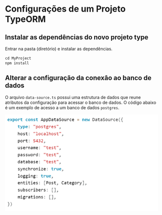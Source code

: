 # Configurações de um Projeto TypeORM

## Instalar as dependências do novo projeto type
>
Entrar na pasta (diretório) e instalar as dependências.
```
cd MyProject 
npm install 
```
>

## Alterar a configuração da conexâo ao banco de dados
>
O arquivo `data-source.ts` possui uma estrutura de dados que reune atributos da configuração para acessar o banco de dados. O código abaixo é um exemplo de acesso a um banco de dados `postgres`.
>

![This is a alt text.](/image/datasource.png "Cpnfiguração do acesso ao Banco de Dados.")